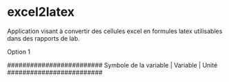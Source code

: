 # excel2latex
 
Application visant à convertir des cellules excel en formules latex utilisables dans des rapports de lab.

Option 1 

#########################
Symbole de la variable  |   Variable   |   Unité
#########################

